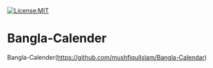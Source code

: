 [![License:MIT](https://img.shields.io/badge/License-MIT-green.svg)](https://opensource.org/licenses/MIT)

# Bangla-Calender
Bangla-Calender(https://github.com/mushfiqulIslam/Bangla-Calendar)
